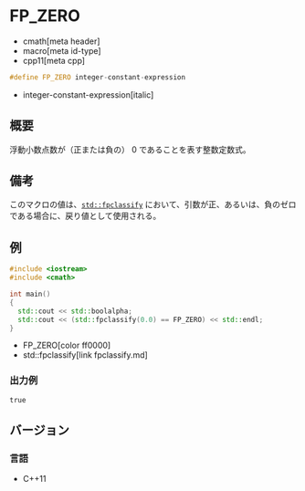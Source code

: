 # FP_ZERO
* cmath[meta header]
* macro[meta id-type]
* cpp11[meta cpp]

```cpp
#define FP_ZERO integer-constant-expression
```
* integer-constant-expression[italic]

## 概要
浮動小数点数が（正または負の） 0 であることを表す整数定数式。


## 備考
このマクロの値は、[`std::fpclassify`](fpclassify.md) において、引数が正、あるいは、負のゼロである場合に、戻り値として使用される。


## 例
```cpp example
#include <iostream>
#include <cmath>

int main()
{
  std::cout << std::boolalpha;
  std::cout << (std::fpclassify(0.0) == FP_ZERO) << std::endl;
}
```
* FP_ZERO[color ff0000]
* std::fpclassify[link fpclassify.md]

### 出力例
```
true
```


## バージョン
### 言語
- C++11
